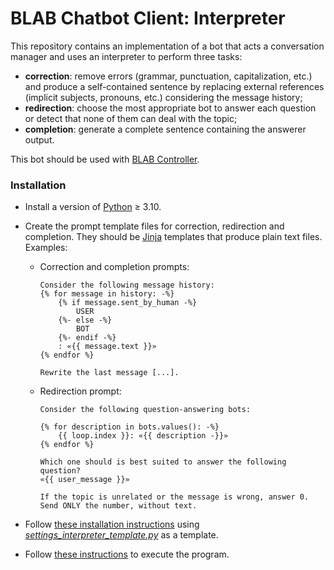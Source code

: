 # BLAB Chatbot Client: Interpreter

This repository contains an implementation of a bot that acts a
conversation manager and uses an interpreter to perform three tasks:

- **correction**: remove errors (grammar, punctuation, capitalization, etc.) and produce a self-contained sentence
  by replacing external references (implicit subjects, pronouns, etc.) considering the message history;
- **redirection**: choose the most appropriate bot to answer each question or detect that none of them can deal with the
  topic;
- **completion**: generate a complete sentence containing the answerer output.

This bot should be used with [BLAB Controller](../../../blab-controller).

### Installation

- Install a version of
  [Python](https://www.python.org/downloads/release/python-3100/) ≥ 3.10.

- Create the prompt template files for correction, redirection and completion.
  They should be [Jinja](https://palletsprojects.com/p/jinja/) templates that produce plain text files.
  Examples:
  - Correction and completion prompts:
    ```
    Consider the following message history:
    {% for message in history: -%}
        {% if message.sent_by_human -%}
            USER
        {%- else -%}
            BOT
        {%- endif -%}
        : «{{ message.text }}»
    {% endfor %}
  
    Rewrite the last message [...].
    ```

  - Redirection prompt:
    ```
    Consider the following question-answering bots:

    {% for description in bots.values(): -%}
        {{ loop.index }}: «{{ description -}}»
    {% endfor %}
  
    Which one should is best suited to answer the following question?
    «{{ user_message }}»
  
    If the topic is unrelated or the message is wrong, answer 0. Send ONLY the number, without text.
    ```

- Follow [these installation instructions](../../../blab-chatbot-bot-client/blob/main/INSTALL.md)
  using [*settings_interpreter_template.py*](settings_interpreter_template.py) as a template.

- Follow [these instructions](../../../blab-chatbot-bot-client/blob/main/RUN.md) to execute the
  program.
